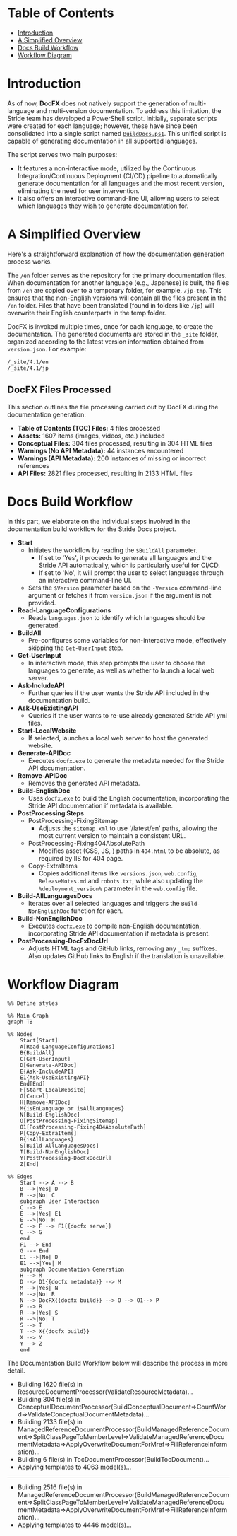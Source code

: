 # Table of Contents

- [Introduction](#introduction)
- [A Simplified Overview](#a-simplified-overview)
- [Docs Build Workflow](#docs-build-workflow)
- [Workflow Diagram](#workflow-diagram)

# Introduction
As of now, **DocFX** does not natively support the generation of multi-language and multi-version documentation. To address this limitation, the Stride team has developed a PowerShell script. Initially, separate scripts were created for each language; however, these have since been consolidated into a single script named [`BuildDocs.ps1`](https://github.com/stride3d/stride-docs/blob/staging/BuildDocs.ps1). This unified script is capable of generating documentation in all supported languages.

The script serves two main purposes:

- It features a non-interactive mode, utilized by the Continuous Integration/Continuous Deployment (CI/CD) pipeline to automatically generate documentation for all languages and the most recent version, eliminating the need for user intervention.
- It also offers an interactive command-line UI, allowing users to select which languages they wish to generate documentation for.

# A Simplified Overview

Here's a straightforward explanation of how the documentation generation process works.

The `/en` folder serves as the repository for the primary documentation files. When documentation for another language (e.g., Japanese) is built, the files from `/en` are copied over to a temporary folder, for example, `/jp-tmp`. This ensures that the non-English versions will contain all the files present in the `/en` folder. Files that have been translated (found in folders like `/jp`) will overwrite their English counterparts in the temp folder.

DocFX is invoked multiple times, once for each language, to create the documentation. The generated documents are stored in the `_site` folder, organized according to the latest version information obtained from `version.json`. For example:

```
/_site/4.1/en
/_site/4.1/jp
```

## DocFX Files Processed

This section outlines the file processing carried out by DocFX during the documentation generation:

- **Table of Contents (TOC) Files:** 4 files processed
- **Assets:** 1607 items (images, videos, etc.) included
- **Conceptual Files:** 304 files processed, resulting in 304 HTML files
- **Warnings (No API Metadata):** 44 instances encountered
- **Warnings (API Metadata):** 200 instances of missing or incorrect references
- **API Files:** 2821 files processed, resulting in 2133 HTML files

# Docs Build Workflow

In this part, we elaborate on the individual steps involved in the documentation build workflow for the Stride Docs project.

- **Start**
  - Initiates the workflow by reading the `$BuildAll` parameter.
    - If set to 'Yes', it proceeds to generate all languages and the Stride API automatically, which is particularly useful for CI/CD.
    - If set to 'No', it will prompt the user to select languages through an interactive command-line UI.
  - Sets the `$Version` parameter based on the `-Version` command-line argument or fetches it from `version.json` if the argument is not provided.
- **Read-LanguageConfigurations**
  - Reads `languages.json` to identify which languages should be generated.
- **BuildAll**
  - Pre-configures some variables for non-interactive mode, effectively skipping the `Get-UserInput` step.
- **Get-UserInput**
  - In interactive mode, this step prompts the user to choose the languages to generate, as well as whether to launch a local web server.
- **Ask-IncludeAPI**
  - Further queries if the user wants the Stride API included in the documentation build.
- **Ask-UseExistingAPI**
  - Queries if the user wants to re-use already generated Stride API yml files.
- **Start-LocalWebsite**
  - If selected, launches a local web server to host the generated website.
- **Generate-APIDoc**
  - Executes `docfx.exe` to generate the metadata needed for the Stride API documentation.
- **Remove-APIDoc**
  - Removes the generated API metadata.
- **Build-EnglishDoc**
  - Uses `docfx.exe` to build the English documentation, incorporating the Stride API documentation if metadata is available.
- **PostProcessing Steps**
  - PostProcessing-FixingSitemap
    - Adjusts the `sitemap.xml` to use '/latest/en' paths, allowing the most current version to maintain a consistent URL.
  - PostProcessing-Fixing404AbsolutePath
    - Modifies asset (CSS, JS, ) paths in `404.html` to be absolute, as required by IIS for 404 page.
  - Copy-ExtraItems
    - Copies additional items like `versions.json`, `web.config`, `ReleaseNotes.md` and `robots.txt`, while also updating the `%deployment_version%` parameter in the `web.config` file.
- **Build-AllLanguagesDocs**
  - Iterates over all selected languages and triggers the `Build-NonEnglishDoc` function for each.
- **Build-NonEnglishDoc**
  - Executes `docfx.exe` to compile non-English documentation, incorporating Stride API documentation if metadata is present.
- **PostProcessing-DocFxDocUrl**
  - Adjusts HTML tags and GitHub links, removing any `_tmp` suffixes. Also updates GitHub links to English if the translation is unavailable.

# Workflow Diagram


``` mermaid
%% Define styles

%% Main Graph
graph TB

%% Nodes
    Start[Start]
    A[Read-LanguageConfigurations]
    B{BuildAll}
    C[Get-UserInput]
    D[Generate-APIDoc]
    E{Ask-IncludeAPI}
    E1{Ask-UseExistingAPI}
    End[End]
    F[Start-LocalWebsite]
    G[Cancel]
    H[Remove-APIDoc]
    M{isEnLanguage or isAllLanguages}
    N[Build-EnglishDoc]
    O[PostProcessing-FixingSitemap]
    O1[PostProcessing-Fixing404AbsolutePath]
    P[Copy-ExtraItems]
    R{isAllLanguages}
    S[Build-AllLanguagesDocs]
    T[Build-NonEnglishDoc]
    Y[PostProcessing-DocFxDocUrl]
    Z[End]

%% Edges
    Start --> A --> B
    B -->|Yes| D
    B -->|No| C
    subgraph User Interaction
    C --> E
    E -->|Yes| E1
    E -->|No| H
    C --> F --> F1{{docfx serve}}
    C --> G
    end
    F1 --> End
    G --> End
    E1 -->|No| D
    E1 -->|Yes| M
    subgraph Documentation Generation
    H --> M
    D --> D1{{docfx metadata}} --> M
    M -->|Yes| N
    M -->|No| R
    N --> DocFX{{docfx build}} --> O --> O1--> P
    P --> R
    R -->|Yes| S
    R -->|No| T
    S --> T
    T --> X{{docfx build}}
    X --> Y
    Y --> Z
    end
```

The Documentation Build Workflow below will describe the process in more detail.


- Building 1620 file(s) in ResourceDocumentProcessor(ValidateResourceMetadata)...
- Building 304 file(s) in ConceptualDocumentProcessor(BuildConceptualDocument=>CountWord=>ValidateConceptualDocumentMetadata)...
- Building 2133 file(s) in ManagedReferenceDocumentProcessor(BuildManagedReferenceDocument=>SplitClassPageToMemberLevel=>ValidateManagedReferenceDocumentMetadata=>ApplyOverwriteDocumentForMref=>FillReferenceInformation)...
- Building 6 file(s) in TocDocumentProcessor(BuildTocDocument)...
- Applying templates to 4063 model(s)...

---

- Building 2516 file(s) in ManagedReferenceDocumentProcessor(BuildManagedReferenceDocument=>SplitClassPageToMemberLevel=>ValidateManagedReferenceDocumentMetadata=>ApplyOverwriteDocumentForMref=>FillReferenceInformation)...
- Applying templates to 4446 model(s)...